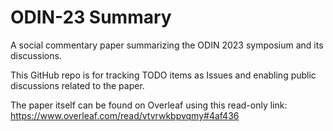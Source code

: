 # ODIN-23 Summary

A social commentary paper summarizing the ODIN 2023 symposium and its discussions.

This GitHub repo is for tracking TODO items as Issues and enabling public discussions related to the paper.

The paper itself can be found on Overleaf using this read-only link: https://www.overleaf.com/read/vtvrwkbpvqmy#4af436

